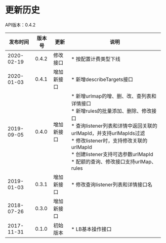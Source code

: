 # 更新历史 #
API版本：0.4.2

|发布时间|版本号|更新|说明|
|---|---|---|---|
|2020-02-19|0.4.2|修改接口|* 按配置计费类型下线|
|2020-01-03|0.4.1|增加新接口|* 新增describeTargets接口|
|2019-09-05|0.4.0|增加新接口|* 新增urlmap的增、删、改、查列表和详情接口<br>* 新增rules的批量添加、删除、修改接口 <br>* 查询listener列表和详情中返回关联的urlMapId，并支持urlMapIds过滤<br>* 修改listener时，支持修改关联的urlMapId<br>* 创建listener支持可选参数urlMapId<br>* 配额的查询、修改接口支持urlMap、rules|
|2019-01-03|0.3.1|增加新接口|* 修改查询listener列表和详情接口名|
|2018-07-26|0.3.0|增加新接口||
|2017-11-31|0.1.0|初始版本|* LB基本操作接口|

